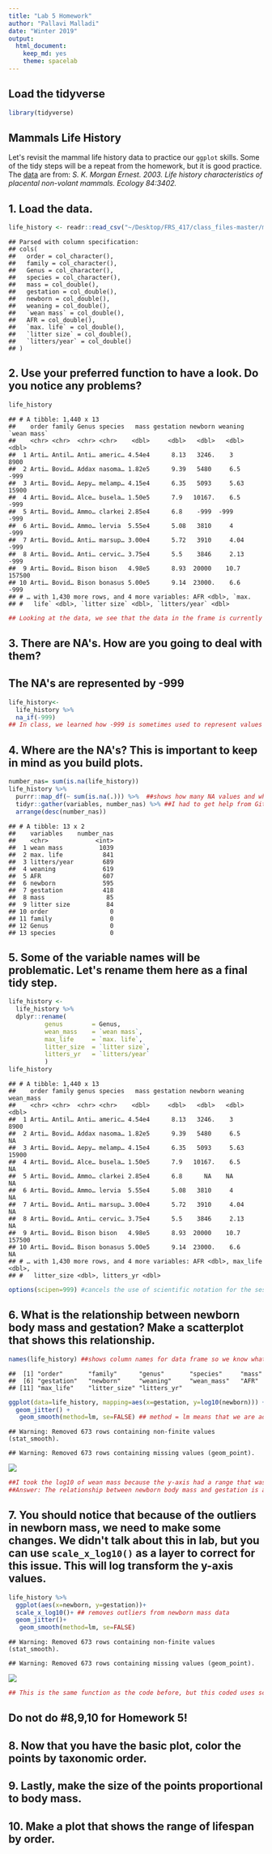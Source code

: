 ```yaml
---
title: "Lab 5 Homework"
author: "Pallavi Malladi"
date: "Winter 2019"
output:
  html_document:
    keep_md: yes
    theme: spacelab
---
```




## Load the tidyverse

```r
library(tidyverse)
```

## Mammals Life History
Let's revisit the mammal life history data to practice our `ggplot` skills. Some of the tidy steps will be a repeat from the homework, but it is good practice. The [data](http://esapubs.org/archive/ecol/E084/093/) are from: *S. K. Morgan Ernest. 2003. Life history characteristics of placental non-volant mammals. Ecology 84:3402.*

## 1. Load the data.

```r
life_history <- readr::read_csv("~/Desktop/FRS_417/class_files-master/mammal_lifehistories_v2.csv")
```

```
## Parsed with column specification:
## cols(
##   order = col_character(),
##   family = col_character(),
##   Genus = col_character(),
##   species = col_character(),
##   mass = col_double(),
##   gestation = col_double(),
##   newborn = col_double(),
##   weaning = col_double(),
##   `wean mass` = col_double(),
##   AFR = col_double(),
##   `max. life` = col_double(),
##   `litter size` = col_double(),
##   `litters/year` = col_double()
## )
```


## 2. Use your preferred function to have a look. Do you notice any problems?

```r
life_history
```

```
## # A tibble: 1,440 x 13
##    order family Genus species   mass gestation newborn weaning `wean mass`
##    <chr> <chr>  <chr> <chr>    <dbl>     <dbl>   <dbl>   <dbl>       <dbl>
##  1 Arti… Antil… Anti… americ… 4.54e4      8.13   3246.    3           8900
##  2 Arti… Bovid… Addax nasoma… 1.82e5      9.39   5480     6.5         -999
##  3 Arti… Bovid… Aepy… melamp… 4.15e4      6.35   5093     5.63       15900
##  4 Arti… Bovid… Alce… busela… 1.50e5      7.9   10167.    6.5         -999
##  5 Arti… Bovid… Ammo… clarkei 2.85e4      6.8    -999  -999           -999
##  6 Arti… Bovid… Ammo… lervia  5.55e4      5.08   3810     4           -999
##  7 Arti… Bovid… Anti… marsup… 3.00e4      5.72   3910     4.04        -999
##  8 Arti… Bovid… Anti… cervic… 3.75e4      5.5    3846     2.13        -999
##  9 Arti… Bovid… Bison bison   4.98e5      8.93  20000    10.7       157500
## 10 Arti… Bovid… Bison bonasus 5.00e5      9.14  23000.    6.6         -999
## # … with 1,430 more rows, and 4 more variables: AFR <dbl>, `max.
## #   life` <dbl>, `litter size` <dbl>, `litters/year` <dbl>
```

```r
## Looking at the data, we see that the data in the frame is currently tidy. The problem in life_history is that there were a relative large number of null values (represented by -999). We replaced -999 with NA values.
```

## 3. There are NA's. How are you going to deal with them?
## The NA's are represented by -999

```r
life_history<-
  life_history %>% 
  na_if(-999)
## In class, we learned how -999 is sometimes used to represent values where there is no data entry, so I checked for any -999 values that may be in place for NA. If there was an -999, I replacd it with an NA so that it would be easier to identify where the null value is located within the data frame. 
```

## 4. Where are the NA's? This is important to keep in mind as you build plots.

```r
number_nas= sum(is.na(life_history))
life_history %>%
  purrr::map_df(~ sum(is.na(.))) %>%  ##shows how many NA values and where they are within the data frame
  tidyr::gather(variables, number_nas) %>% ##I had to get help from GitHub to understand the last 2 lines here
  arrange(desc(number_nas))
```

```
## # A tibble: 13 x 2
##    variables    number_nas
##    <chr>             <int>
##  1 wean mass          1039
##  2 max. life           841
##  3 litters/year        689
##  4 weaning             619
##  5 AFR                 607
##  6 newborn             595
##  7 gestation           418
##  8 mass                 85
##  9 litter size          84
## 10 order                 0
## 11 family                0
## 12 Genus                 0
## 13 species               0
```

## 5. Some of the variable names will be problematic. Let's rename them here as a final tidy step.

```r
life_history <-
  life_history %>% 
  dplyr::rename(
          genus        = Genus,
          wean_mass    = `wean mass`,
          max_life     = `max. life`,
          litter_size  = `litter size`,
          litters_yr   = `litters/year`
          )
life_history
```

```
## # A tibble: 1,440 x 13
##    order family genus species   mass gestation newborn weaning wean_mass
##    <chr> <chr>  <chr> <chr>    <dbl>     <dbl>   <dbl>   <dbl>     <dbl>
##  1 Arti… Antil… Anti… americ… 4.54e4      8.13   3246.    3         8900
##  2 Arti… Bovid… Addax nasoma… 1.82e5      9.39   5480     6.5         NA
##  3 Arti… Bovid… Aepy… melamp… 4.15e4      6.35   5093     5.63     15900
##  4 Arti… Bovid… Alce… busela… 1.50e5      7.9   10167.    6.5         NA
##  5 Arti… Bovid… Ammo… clarkei 2.85e4      6.8      NA    NA           NA
##  6 Arti… Bovid… Ammo… lervia  5.55e4      5.08   3810     4           NA
##  7 Arti… Bovid… Anti… marsup… 3.00e4      5.72   3910     4.04        NA
##  8 Arti… Bovid… Anti… cervic… 3.75e4      5.5    3846     2.13        NA
##  9 Arti… Bovid… Bison bison   4.98e5      8.93  20000    10.7     157500
## 10 Arti… Bovid… Bison bonasus 5.00e5      9.14  23000.    6.6         NA
## # … with 1,430 more rows, and 4 more variables: AFR <dbl>, max_life <dbl>,
## #   litter_size <dbl>, litters_yr <dbl>
```


```r
options(scipen=999) #cancels the use of scientific notation for the session
```

## 6. What is the relationship between newborn body mass and gestation? Make a scatterplot that shows this relationship. 

```r
names(life_history) ##shows column names for data frame so we know what to use for axes headers
```

```
##  [1] "order"       "family"      "genus"       "species"     "mass"       
##  [6] "gestation"   "newborn"     "weaning"     "wean_mass"   "AFR"        
## [11] "max_life"    "litter_size" "litters_yr"
```


```r
ggplot(data=life_history, mapping=aes(x=gestation, y=log10(newborn))) + ##wean mass=newborn body mass
  geom_jitter() +
   geom_smooth(method=lm, se=FALSE) ## method = lm means that we are adding in a smooth lm (linear model)
```

```
## Warning: Removed 673 rows containing non-finite values (stat_smooth).
```

```
## Warning: Removed 673 rows containing missing values (geom_point).
```

![](Lab_5_Homework_files/figure-html/unnamed-chunk-9-1.png)<!-- -->

```r
##I took the log10 of wean mass because the y-axis had a range that was too large for the graph. With log, the graph has a more understandable range
##Answer: The relationship between newborn body mass and gestation is a positive correlation. The longer the gestation period, the larger the mammal would be at birth.
```


## 7. You should notice that because of the outliers in newborn mass, we need to make some changes. We didn't talk about this in lab, but you can use `scale_x_log10()` as a layer to correct for this issue. This will log transform the y-axis values.

```r
life_history %>% 
  ggplot(aes(x=newborn, y=gestation))+
  scale_x_log10()+ ## removes outliers from newborn mass data
  geom_jitter()+
   geom_smooth(method=lm, se=FALSE)
```

```
## Warning: Removed 673 rows containing non-finite values (stat_smooth).
```

```
## Warning: Removed 673 rows containing missing values (geom_point).
```

![](Lab_5_Homework_files/figure-html/unnamed-chunk-10-1.png)<!-- -->

```r
## This is the same function as the code before, but this coded uses scale_x_log10() instead of log10().
```


## Do not do #8,9,10 for Homework 5!
## 8. Now that you have the basic plot, color the points by taxonomic order.

## 9. Lastly, make the size of the points proportional to body mass.

## 10. Make a plot that shows the range of lifespan by order.
